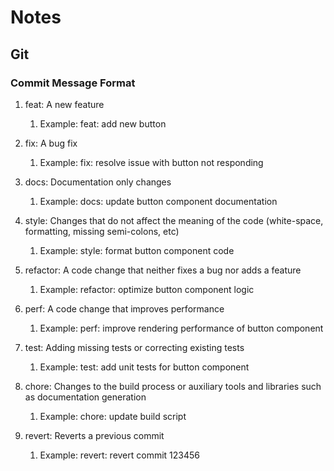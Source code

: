 # Notes

## Git

### Commit Message Format

1. feat: A new feature

   1. Example: feat: add new button

2. fix: A bug fix

   1. Example: fix: resolve issue with button not responding

3. docs: Documentation only changes

   1. Example: docs: update button component documentation

4. style: Changes that do not affect the meaning of the code (white-space, formatting, missing semi-colons, etc)

   1. Example: style: format button component code

5. refactor: A code change that neither fixes a bug nor adds a feature

   1. Example: refactor: optimize button component logic

6. perf: A code change that improves performance

   1. Example: perf: improve rendering performance of button component

7. test: Adding missing tests or correcting existing tests

   1. Example: test: add unit tests for button component

8. chore: Changes to the build process or auxiliary tools and libraries such as documentation generation

   1. Example: chore: update build script

9. revert: Reverts a previous commit
   1. Example: revert: revert commit 123456
